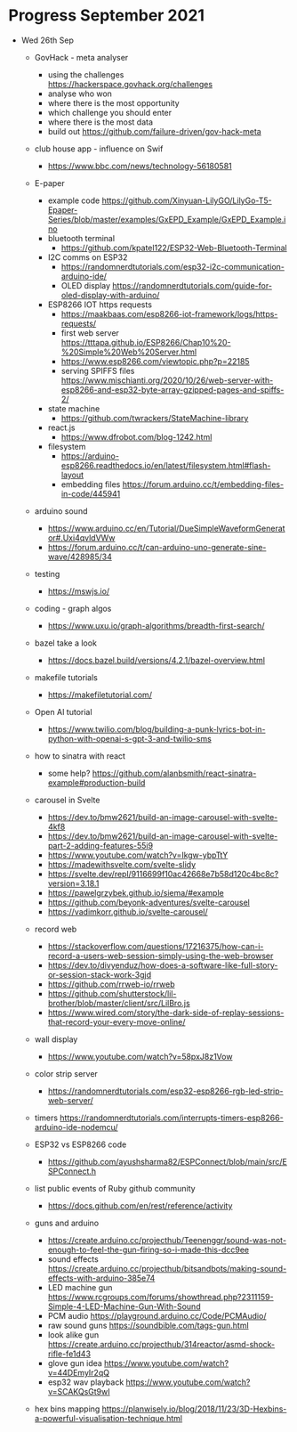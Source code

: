 # Progress September 2021

* Wed 26th Sep
  - GovHack - meta analyser
    - using the challenges https://hackerspace.govhack.org/challenges
    - analyse who won
    - where there is the most opportunity
    - which challenge you should enter
    - where there is the most data
    - build out https://github.com/failure-driven/gov-hack-meta
  - club house app - influence on Swif
    - https://www.bbc.com/news/technology-56180581
  - E-paper
    - example code https://github.com/Xinyuan-LilyGO/LilyGo-T5-Epaper-Series/blob/master/examples/GxEPD_Example/GxEPD_Example.ino
    - bluetooth terminal
      - https://github.com/kpatel122/ESP32-Web-Bluetooth-Terminal
    - I2C comms on ESP32
      - https://randomnerdtutorials.com/esp32-i2c-communication-arduino-ide/
      - OLED display https://randomnerdtutorials.com/guide-for-oled-display-with-arduino/
    - ESP8266 IOT https requests
      - https://maakbaas.com/esp8266-iot-framework/logs/https-requests/
      - first web server https://tttapa.github.io/ESP8266/Chap10%20-%20Simple%20Web%20Server.html
      - https://www.esp8266.com/viewtopic.php?p=22185
      - serving SPIFFS files https://www.mischianti.org/2020/10/26/web-server-with-esp8266-and-esp32-byte-array-gzipped-pages-and-spiffs-2/
    - state machine
      - https://github.com/twrackers/StateMachine-library
    - react.js
      - https://www.dfrobot.com/blog-1242.html
    - filesystem
      - https://arduino-esp8266.readthedocs.io/en/latest/filesystem.html#flash-layout
      - embedding files https://forum.arduino.cc/t/embedding-files-in-code/445941
  - arduino sound
    - https://www.arduino.cc/en/Tutorial/DueSimpleWaveformGenerator#.Uxi4qvldVWw
    - https://forum.arduino.cc/t/can-arduino-uno-generate-sine-wave/428985/34
  - testing
    - https://mswjs.io/
  - coding - graph algos
    - https://www.uxu.io/graph-algorithms/breadth-first-search/
  - bazel take a look
    - https://docs.bazel.build/versions/4.2.1/bazel-overview.html
  - makefile tutorials
    - https://makefiletutorial.com/
  - Open AI tutorial
    - https://www.twilio.com/blog/building-a-punk-lyrics-bot-in-python-with-openai-s-gpt-3-and-twilio-sms
  - how to sinatra with react
    - some help? https://github.com/alanbsmith/react-sinatra-example#production-build
  - carousel in Svelte
    - https://dev.to/bmw2621/build-an-image-carousel-with-svelte-4kf8
    - https://dev.to/bmw2621/build-an-image-carousel-with-svelte-part-2-adding-features-55i9
    - https://www.youtube.com/watch?v=Ikgw-ybpTtY
    - https://madewithsvelte.com/svelte-slidy
    - https://svelte.dev/repl/9116699f10ac42668e7b58d120c4bc8c?version=3.18.1
    - https://pawelgrzybek.github.io/siema/#example
    - https://github.com/beyonk-adventures/svelte-carousel
    - https://vadimkorr.github.io/svelte-carousel/
  - record web
    - https://stackoverflow.com/questions/17216375/how-can-i-record-a-users-web-session-simply-using-the-web-browser
    - https://dev.to/divyenduz/how-does-a-software-like-full-story-or-session-stack-work-3gjd
    - https://github.com/rrweb-io/rrweb
    - https://github.com/shutterstock/lil-brother/blob/master/client/src/LilBro.js
    - https://www.wired.com/story/the-dark-side-of-replay-sessions-that-record-your-every-move-online/
  - wall display
    - https://www.youtube.com/watch?v=58pxJ8z1Vow
  - color strip server
    - https://randomnerdtutorials.com/esp32-esp8266-rgb-led-strip-web-server/
  - timers https://randomnerdtutorials.com/interrupts-timers-esp8266-arduino-ide-nodemcu/
  - ESP32 vs ESP8266 code
    - https://github.com/ayushsharma82/ESPConnect/blob/main/src/ESPConnect.h
  - list public events of Ruby github community
    - https://docs.github.com/en/rest/reference/activity
  - guns and arduino
    - https://create.arduino.cc/projecthub/Teenenggr/sound-was-not-enough-to-feel-the-gun-firing-so-i-made-this-dcc9ee
    - sound effects https://create.arduino.cc/projecthub/bitsandbots/making-sound-effects-with-arduino-385e74
    - LED machine gun https://www.rcgroups.com/forums/showthread.php?2311159-Simple-4-LED-Machine-Gun-With-Sound
    - PCM audio https://playground.arduino.cc/Code/PCMAudio/
    - raw sound guns https://soundbible.com/tags-gun.html
    - look alike gun https://create.arduino.cc/projecthub/314reactor/asmd-shock-rifle-fe1d43
    - glove gun idea https://www.youtube.com/watch?v=44DEmyIr2qQ
    - esp32 wav playback https://www.youtube.com/watch?v=SCAKQsGt9wI

  - hex bins mapping https://planwisely.io/blog/2018/11/23/3D-Hexbins-a-powerful-visualisation-technique.html
